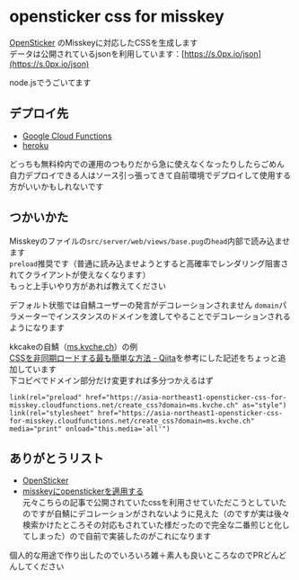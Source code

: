 # opensticker css for misskey
[OpenSticker](https://opensticker.0px.io/) のMisskeyに対応したCSSを生成します  
データは公開されているjsonを利用しています：[https://s.0px.io/json](https://s.0px.io/json)  

node.jsでうごいてます

## デプロイ先
- [Google Cloud Functions](https://asia-northeast1-opensticker-css-for-misskey.cloudfunctions.net/create_css)  
- [heroku](https://opensticker-css-misskey.herokuapp.com/style.css)  

どっちも無料枠内での運用のつもりだから急に使えなくなったりしたらごめん  
自力デプロイできる人はソース引っ張ってきて自前環境でデプロイして使用する方がいいかもしれないです

## つかいかた
Misskeyのファイルの`src/server/web/views/base.pug`の`head`内部で読み込ませます  
`preload`推奨です（普通に読み込ませようとすると高確率でレンダリング阻害されてクライアントが使えなくなります）  
もっと上手いやり方があれば教えてください

デフォルト状態では自鯖ユーザーの発言がデコレーションされません
`domain`パラメーターでインスタンスのドメインを渡してやることでデコレーションされるようになります  

kkcakeの自鯖（[ms.kvche.ch](https://ms.kvche.ch)）の例  
[CSSを非同期ロードする最も簡単な方法 - Qiita](https://qiita.com/rana_kualu/items/95a7adf8420ea2b9f657)を参考にした記述をちょっと追加しています  
下コピペでドメイン部分だけ変更すれば多分つかえるはず  

```pug
link(rel="preload" href="https://asia-northeast1-opensticker-css-for-misskey.cloudfunctions.net/create_css?domain=ms.kvche.ch" as="style")
link(rel="stylesheet" href="https://asia-northeast1-opensticker-css-for-misskey.cloudfunctions.net/create_css?domain=ms.kvche.ch" media="print" onload="this.media='all'")
```

## ありがとうリスト
- [OpenSticker](https://opensticker.0px.io/)  
- [misskeyにopenstickerを適用する](https://www.kaias1jp.com/entry/2020/09/22/105034)  
元々こちらの記事で公開されていたcssを利用させていただこうとしていたのですが自鯖にデコレーションがされないように見えた（のですが実は後々検索かけたところその対応もされていた様だったので完全な二番煎じと化してしまった）ので自前で実装したのがこれになります

個人的な用途で作り出したのでいろいろ雑＋素人も良いところなのでPRどんどんしてください